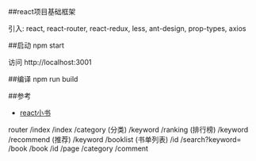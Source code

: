 ##react项目基础框架

引入: react, react-router, react-redux, less, ant-design, prop-types, axios

##启动
npm start

访问 http://localhost:3001

##编译
npm run build

##参考
* [react小书](http://huziketang.mangojuice.top/books/react/) 

router
    /index
        /index
        /category (分类)
            /keyword
        /ranking (排行榜)
            /keyword
        /recommend (推荐)
            /keyword
        /booklist (书单列表)
            /id
        /search?keyword=
    /book
        /book
            /id
                /page
                /category
                /comment
    
        
        
